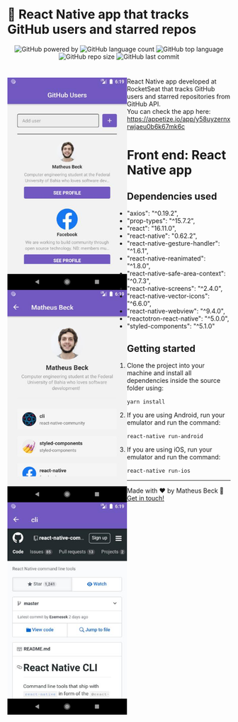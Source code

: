 
# 📱 React Native app that tracks GitHub users and starred repos

<p align="center">
  <img alt="GitHub powered by" src="https://img.shields.io/badge/Powered%20by-React%20Native-blue.svg">
  <img alt="GitHub language count" src="https://img.shields.io/github/languages/count/matheus-beck/react-native-github-users">
  <img alt="GitHub top language" src="https://img.shields.io/github/languages/top/matheus-beck/react-native-github-users">
  <img alt="GitHub repo size" src="https://img.shields.io/github/repo-size/matheus-beck/react-native-github-users">
  <img alt="GitHub last commit" src="https://img.shields.io/github/last-commit/matheus-beck/react-native-github-users">
</p>

<h1 align="center">
  <img src="preview-1.jpg" width=270 style="float:left">
  <img src="preview-2.jpg" width=270 style="float:left">
  <img src="preview-3.jpg" width=270 style="float:left">
</h1>

React Native app developed at RocketSeat that tracks GitHub users and starred repositories from GitHub API.  
You can check the app here: https://appetize.io/app/y58uyzernxrwjaeu0b6k67mk6c

# Front end: React Native app

## Dependencies used

- "axios": "^0.19.2",
- "prop-types": "^15.7.2",
- "react": "16.11.0",
- "react-native": "0.62.2",
- "react-native-gesture-handler": "^1.6.1",
- "react-native-reanimated": "^1.8.0",
- "react-native-safe-area-context": "^0.7.3",
- "react-native-screens": "^2.4.0",
- "react-native-vector-icons": "^6.6.0",
- "react-native-webview": "^9.4.0",
- "reactotron-react-native": "^5.0.0",
- "styled-components": "^5.1.0"

## Getting started

1. Clone the project into your machine and install all dependencies inside the source folder using:

```console
yarn install
```

2. If you are using Android, run your emulator and run the command:

```console
react-native run-android
```

3. If you are using iOS, run your emulator and run the command:

```console
react-native run-ios
```

---

Made with ❤️ by Matheus Beck :wave: [Get in touch!](https://www.linkedin.com/in/matheus-beck/)

